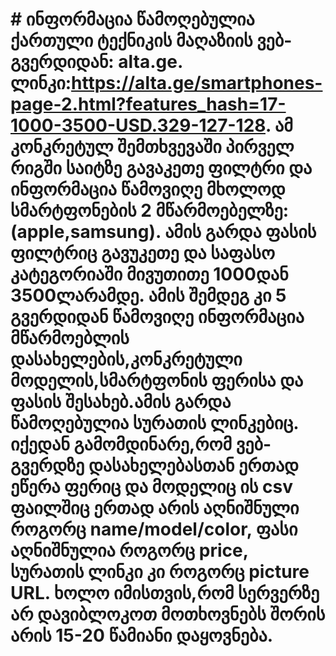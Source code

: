 # # ინფორმაცია წამოღებულია ქართული ტექნიკის მაღაზიის ვებ-გვერდიდან: alta.ge. ლინკი:https://alta.ge/smartphones-page-2.html?features_hash=17-1000-3500-USD.329-127-128. ამ კონკრეტულ შემთხვევაში პირველ რიგში საიტზე გავაკეთე ფილტრი და ინფორმაცია წამოვიღე მხოლოდ სმარტფონების 2 მწარმოებელზე:(apple,samsung). ამის გარდა ფასის ფილტრიც გავუკეთე და საფასო კატეგორიაში მივუთითე 1000დან 3500ლარამდე. ამის შემდეგ კი 5 გვერდიდან წამოვიღე ინფორმაცია მწარმოებლის დასახელების,კონკრეტული მოდელის,სმარტფონის ფერისა და ფასის შესახებ.ამის გარდა წამოღებულია სურათის ლინკებიც. იქედან გამომდინარე,რომ ვებ-გვერდზე დასახელებასთან ერთად ეწერა ფერიც და მოდელიც ის csv ფაილშიც ერთად არის აღნიშნული როგორც name/model/color, ფასი აღნიშნულია როგორც price, სურათის ლინკი კი როგორც picture URL. ხოლო იმისთვის,რომ სერვერზე არ დავიბლოკოთ მოთხოვნებს შორის არის 15-20 წამიანი დაყოვნება.
